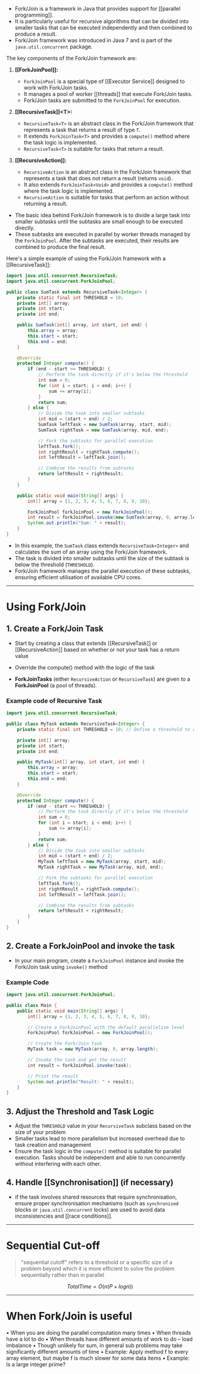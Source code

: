 - Fork/Join is a framework in Java that provides support for [[parallel programming]]. 
- It is particularly useful for recursive algorithms that can be divided into smaller tasks that can be executed independently and then combined to produce a result. 
- Fork/Join framework was introduced in Java 7 and is part of the `java.util.concurrent` package.

The key components of the Fork/Join framework are:

1. **[[ForkJoinPool]]:**
   - `ForkJoinPool` is a special type of [[Executor Service]] designed to work with Fork/Join tasks.
   - It manages a pool of worker [[threads]] that execute Fork/Join tasks.
   - Fork/Join tasks are submitted to the `ForkJoinPool` for execution.

2. **[[RecursiveTask]]\<T\>:**
   - `RecursiveTask<T>` is an abstract class in the Fork/Join framework that represents a task that returns a result of type `T`.
   - It extends `ForkJoinTask<T>` and provides a `compute()` method where the task logic is implemented.
   - `RecursiveTask<T>` is suitable for tasks that return a result.

3. **[[RecursiveAction]]:**
   - `RecursiveAction` is an abstract class in the Fork/Join framework that represents a task that does not return a result (returns `void`).
   - It also extends `ForkJoinTask<Void>` and provides a `compute()` method where the task logic is implemented.
   - `RecursiveAction` is suitable for tasks that perform an action without returning a result.

- The basic idea behind Fork/Join framework is to divide a large task into smaller subtasks until the subtasks are small enough to be executed directly. 
- These subtasks are executed in parallel by worker threads managed by the `ForkJoinPool`. After the subtasks are executed, their results are combined to produce the final result.

Here's a simple example of using the Fork/Join framework with a [[RecursiveTask]]:

```java
import java.util.concurrent.RecursiveTask;
import java.util.concurrent.ForkJoinPool;

public class SumTask extends RecursiveTask<Integer> {
    private static final int THRESHOLD = 10;
    private int[] array;
    private int start;
    private int end;

    public SumTask(int[] array, int start, int end) {
        this.array = array;
        this.start = start;
        this.end = end;
    }

    @Override
    protected Integer compute() {
        if (end - start <= THRESHOLD) {
            // Perform the task directly if it's below the threshold
            int sum = 0;
            for (int i = start; i < end; i++) {
                sum += array[i];
            }
            return sum;
        } else {
            // Divide the task into smaller subtasks
            int mid = (start + end) / 2;
            SumTask leftTask = new SumTask(array, start, mid);
            SumTask rightTask = new SumTask(array, mid, end);

            // Fork the subtasks for parallel execution
            leftTask.fork();
            int rightResult = rightTask.compute();
            int leftResult = leftTask.join();

            // Combine the results from subtasks
            return leftResult + rightResult;
        }
    }

    public static void main(String[] args) {
        int[] array = {1, 2, 3, 4, 5, 6, 7, 8, 9, 10};

        ForkJoinPool forkJoinPool = new ForkJoinPool();
        int result = forkJoinPool.invoke(new SumTask(array, 0, array.length));
        System.out.println("Sum: " + result);
    }
}
```

- In this example, the `SumTask` class extends `RecursiveTask<Integer>` and calculates the sum of an array using the Fork/Join framework. 
- The task is divided into smaller subtasks until the size of the subtask is below the threshold (`THRESHOLD`). 
- Fork/Join framework manages the parallel execution of these subtasks, ensuring efficient utilisation of available CPU cores.

___
# Using Fork/Join

## 1. Create a Fork/Join Task

- Start by creating a class that extends [[RecursiveTask]] or [[RecursiveAction]] based on whether or not your task has a return value

- Override the compute() method with the logic of the task

- **ForkJoinTasks** (either `RecursiveAction` or `RecursiveTask`) are given to a **ForkJoinPool** (a pool of threads).

### Example code of Recursive Task

```Java
import java.util.concurrent.RecursiveTask;

public class MyTask extends RecursiveTask<Integer> {
    private static final int THRESHOLD = 10; // Define a threshold to determine when to stop dividing the task

    private int[] array;
    private int start;
    private int end;

    public MyTask(int[] array, int start, int end) {
        this.array = array;
        this.start = start;
        this.end = end;
    }

    @Override
    protected Integer compute() {
        if (end - start <= THRESHOLD) {
            // Perform the task directly if it's below the threshold
            int sum = 0;
            for (int i = start; i < end; i++) {
                sum += array[i];
            }
            return sum;
        } else {
            // Divide the task into smaller subtasks
            int mid = (start + end) / 2;
            MyTask leftTask = new MyTask(array, start, mid);
            MyTask rightTask = new MyTask(array, mid, end);

            // Fork the subtasks for parallel execution
            leftTask.fork();
            int rightResult = rightTask.compute();
            int leftResult = leftTask.join();

            // Combine the results from subtasks
            return leftResult + rightResult;
        }
    }
}
```

## 2. Create a ForkJoinPool and invoke the task

- In your main program, create a `ForkJoinPool` instance and invoke the Fork/Join task using `invoke()` method

### Example Code

```Java
import java.util.concurrent.ForkJoinPool;

public class Main {
    public static void main(String[] args) {
        int[] array = {1, 2, 3, 4, 5, 6, 7, 8, 9, 10};

        // Create a ForkJoinPool with the default parallelism level
        ForkJoinPool forkJoinPool = new ForkJoinPool();

        // Create the Fork/Join task
        MyTask task = new MyTask(array, 0, array.length);

        // Invoke the task and get the result
        int result = forkJoinPool.invoke(task);

        // Print the result
        System.out.println("Result: " + result);
    }
}
```

## 3.  Adjust the Threshold and Task Logic

- Adjust the `THRESHOLD` value in your `RecursiveTask` subclass based on the size of your problem 
- Smaller tasks lead to more parallelism but increased overhead due to task creation and management
- Ensure the task logic in the `compute()` method is suitable for parallel execution. Tasks should be independent and able to run concurrently without interfering with each other. 

## 4. Handle [[Synchronisation]] (if necessary)
 
- if the task involves shared resources that require synchronisation, ensure proper synchronisation mechanisms (such as `synchronised` blocks or `java.util.concurrent` locks) are used to avoid data inconsistencies and [[race conditions]].

___
# Sequential Cut-off

>"sequential cutoff" refers to a threshold or a specific size of a problem beyond which it is more efficient to solve the problem sequentially rather than in parallel

$$TotalTime = O(n(P + logn))$$
___
# When Fork/Join is useful

• When you are doing the parallel computation many times
• When threads have a lot to do
• When threads have different amounts of work to do – load imbalance
	• Though unlikely for sum, in general sub problems may take significantly different amounts of time
	• Example: Apply method f to every array element, but maybe f is much slower for some data items
	• Example: Is a large integer prime?